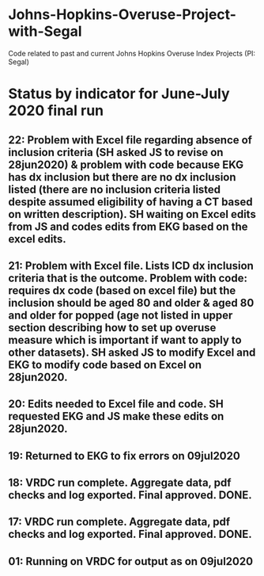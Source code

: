 # Johns-Hopkins-Overuse-Project-with-Segal
Code related to past and current Johns Hopkins Overuse Index Projects (PI: Segal)

# Status by indicator for June-July 2020 final run
## 22: Problem with Excel file regarding absence of inclusion criteria (SH asked JS to revise on 28jun2020) & problem with code because EKG has dx inclusion but there are no dx inclusion listed (there are no inclusion criteria listed despite assumed eligibility of having a CT based on written description).  SH waiting on Excel edits from JS and codes edits from EKG based on the excel edits.
## 21: Problem with Excel file.  Lists ICD dx inclusion criteria that is the outcome.  Problem with code: requires dx code (based on excel file) but the inclusion should be aged 80 and older & aged 80 and older for popped (age not listed in upper section describing how to set up overuse measure which is important if want to apply to other datasets).  SH asked JS to modify Excel and EKG to modify code based on Excel on 28jun2020.
## 20: Edits needed to Excel file and code.  SH requested EKG and JS make these edits on 28jun2020.
## 19: Returned to EKG to fix errors on 09jul2020
## 18: VRDC run complete.  Aggregate data, pdf checks and log exported. Final approved. DONE. 
## 17: VRDC run complete.  Aggregate data, pdf checks and log exported. Final approved. DONE.

## 01: Running on VRDC for output as on 09jul2020

